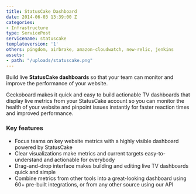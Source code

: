 ```yaml
---
title: StatusCake Dashboard
date: 2014-06-03 13:39:00 Z
categories:
- Infrastructure
type: ServicePost
servicename: statuscake
templateversion: '1'
others: pingdom, airbrake, amazon-cloudwatch, new-relic, jenkins
assets:
- path: "/uploads/statuscake.png"
---
```


Build live **StatusCake dashboards** so that your team can monitor and improve the performance of your website.

Geckoboard makes it quick and easy to build actionable TV dashboards that display live metrics from your StatusCake account so you can monitor the health of your website and pinpoint issues instantly for faster reaction times and improved performance. 


<div class="useful-resources widget-main__inner">
<h3>Key features</h3>
<ul class="resources-links">
<li><span>Focus teams on key website metrics with a highly visible dashboard powered by StatusCake</span></li>
<li><span>Clear visualizations make metrics and current targets easy-to-understand and actionable for everybody</span></li>
<li><span>Drag-and-drop interface makes building and editing live TV dashboards quick and simple</span></li>
<li><span>Combine metrics from other tools into a great-looking dashboard using 60+ pre-built integrations, or from any other source using our API</span></li>
</ul>
</div>
